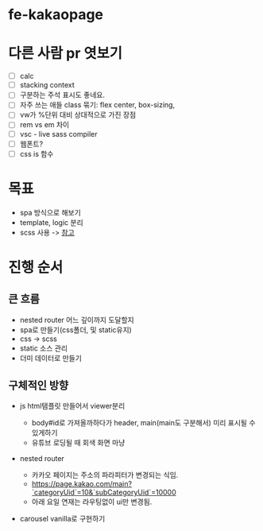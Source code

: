 # fe-kakaopage

# 다른 사람 pr 엿보기

- [ ] calc
- [ ] stacking context
- [ ] 구분하는 주석 표시도 좋네요.
- [ ] 자주 쓰는 애들 class 묶기: flex center, box-sizing,
- [ ] vw가 %단위 대비 상대적으로 가진 장점
- [ ] rem vs em 차이
- [ ] vsc - live sass compiler
- [ ] 웹폰트?
- [ ] css is 함수

# 목표

- spa 방식으로 해보기
- template, logic 분리
- scss 사용 -> [참고](https://ossam5.tistory.com/90)

# 진행 순서

## 큰 흐름

- nested router 어느 깊이까지 도달할지
- spa로 만들기(css폴더, 및 static유지)
- css -> scss
- static 소스 관리
- 더미 데이터로 만들기

## 구체적인 방향

- js html탬플릿 만들어서 viewer분리

  - body#id로 가져올까하다가 header, main(main도 구분해서) 미리 표시될 수 있게하기
  - 유튜브 로딩될 때 회색 화면 마냥

- nested router

  - 카카오 페이지는 주소의 파라피터가 변경되는 식임.
  - https://page.kakao.com/main?`categoryUid`=10&`subCategoryUid`=10000
  - 아래 요일 연재는 라우팅없이 ui만 변경됨.

- carousel vanilla로 구현하기
